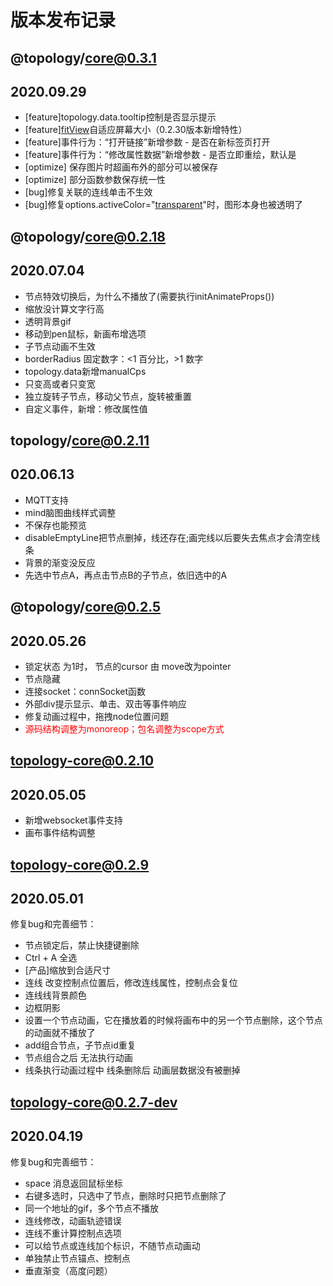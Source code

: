 # 版本发布记录

## @topology/core@0.3.1
## 2020.09.29

* [feature]topology.data.tooltip控制是否显示提示
* [feature][fitView](https://github.com/le5le-com/topology/commit/bac5d7feb607bffa6e6526b6d406372e1864f6db)自适应屏幕大小（0.2.30版本新增特性）
* [feature]事件行为：“打开链接”新增参数 - 是否在新标签页打开
* [feature]事件行为：“修改属性数据”新增参数 - 是否立即重绘，默认是
* [optimize] 保存图片时超画布外的部分可以被保存
* [optimize] 部分函数参数保存统一性
* [bug]修复关联的连线单击不生效
* [bug]修复options.activeColor="[transparent](https://github.com/le5le-com/topology/commit/6eda94552e8b14e77dd7e17e976fffee81cb5dff)"时，图形本身也被透明了


## @topology/core@0.2.18
## 2020.07.04

* 节点特效切换后，为什么不播放了(需要执行initAnimateProps())
* 缩放没计算文字行高
* 透明背景gif
* 移动到pen鼠标，新画布增选项
* 子节点动画不生效
* borderRadius 固定数字：<1 百分比，>1 数字
* topology.data新增manualCps
* 只变高或者只变宽
* 独立旋转子节点，移动父节点，旋转被重置
* 自定义事件，新增：修改属性值

## topology/core@0.2.11
## 020.06.13

* MQTT支持
* mind脑图曲线样式调整
* 不保存也能预览
* disableEmptyLine把节点删掉，线还存在;画完线以后要失去焦点才会清空线条
* 背景的渐变没反应
* 先选中节点A，再点击节点B的子节点，依旧选中的A

## @topology/core@0.2.5 
## 2020.05.26

* 锁定状态 为1时， 节点的cursor 由 move改为pointer
* 节点隐藏
* 连接socket：connSocket函数
* 外部div提示显示、单击、双击等事件响应
* 修复动画过程中，拖拽node位置问题
* <font color=red>源码结构调整为monoreop；包名调整为scope方式</font>

## topology-core@0.2.10
## 2020.05.05

* 新增websocket事件支持
* 画布事件结构调整

## topology-core@0.2.9
## 2020.05.01

修复bug和完善细节：

* 节点锁定后，禁止快捷键删除
* Ctrl + A 全选
* [产品]缩放到合适尺寸
* 连线 改变控制点位置后，修改连线属性，控制点会复位
* 连线线背景颜色
* 边框阴影
* 设置一个节点动画，它在播放着的时候将画布中的另一个节点删除，这个节点的动画就不播放了
* add组合节点，子节点id重复
* 节点组合之后 无法执行动画
* 线条执行动画过程中 线条删除后  动画层数据没有被删掉

## topology-core@0.2.7-dev
## 2020.04.19

修复bug和完善细节：
 * space 消息返回鼠标坐标
 * 右键多选时，只选中了节点，删除时只把节点删除了
 * 同一个地址的gif，多个节点不播放
 * 连线修改，动画轨迹错误
 * 连线不重计算控制点选项
 * 可以给节点或连线加个标识，不随节点动画动
 * 单独禁止节点锚点、控制点
 * 垂直渐变（高度问题）